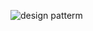  ![design patterm]([https://refactoring.guru/design-patterns](https://refactoring.guru/design-patterns))
